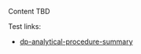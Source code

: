 Content TBD

Test links:
* [dp-analytical-procedure-summary](example-html/dp-analytical-procedure-summary.html)

